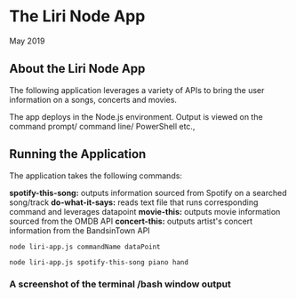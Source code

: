 # The Liri Node App

May 2019

## About the Liri Node App

The following application leverages a variety of APIs to bring the user information on a songs, concerts and movies. 

The app deploys in the Node.js environment. Output is viewed on the command prompt/ command line/ PowerShell etc.,

## Running the Application

The application takes the following commands:

**spotify-this-song:** outputs information sourced from Spotify on a searched song/track
**do-what-it-says:** reads text file that runs corresponding command and leverages datapoint
**movie-this:** outputs movie information sourced from the OMDB API
**concert-this:** outputs artist's concert information from the BandsinTown API

```
node liri-app.js commandName dataPoint
```

```
node liri-app.js spotify-this-song piano hand
```

### A screenshot of the terminal /bash window output
